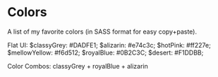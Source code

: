 Colors
======

A list of my favorite colors (in SASS format for easy copy+paste).

Flat UI:
$classyGrey: #DADFE1;
$alizarin: #e74c3c;
$hotPink: #ff227e; 
$mellowYellow: #f6d512;
$royalBlue: #0B2C3C;
$desert: #F1DDBB;

Color Combos:
classyGrey + royalBlue + alizarin
